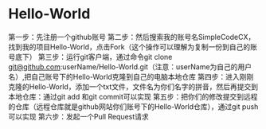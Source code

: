 # Hello-World
第一步：先注册一个github账号
第二步：然后搜索我的账号名SimpleCodeCX，找到我的项目Hello-World，点击Fork（这个操作可以理解为复制一份到自己的账号底下）
第三步：运行git客户端，通过命令git clone git@github.com:userName/Hello-World.git（注意：userName为自己的用户名）,把自己账号下的Hello-World克隆到自己的电脑本地仓库
第四步：进入刚刚克隆的Hello-World，添加一个txt文件，文件名为你们名字的拼音，然后再提交到本地仓库：通过git add 和git commit可以实现
第五步：把你们的修改提交到远程的仓库（远程仓库就是github网站你们账号下的Hello-World仓库），通过git push可以实现
第六步：发起一个Pull Request请求
